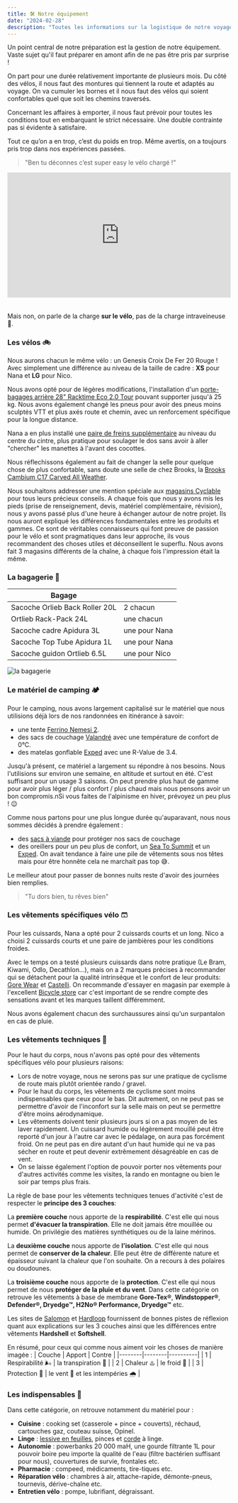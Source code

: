 ```yaml
---
title: 🛠️ Notre équipement
date: "2024-02-28"
description: "Toutes les informations sur la logistique de notre voyage : le choix des montures, le matériel de camping, les vêtements techniques et plus encore."
---
```


Un point central de notre préparation est la gestion de notre équipement. Vaste sujet qu'il faut préparer en amont afin de ne pas être pris par surprise !

On part pour une durée relativement importante de plusieurs mois. Du côté des vélos, il nous faut des montures qui tiennent la route et adaptés au voyage. On va cumuler les bornes et il nous faut des vélos qui soient confortables quel que soit les chemins traversés.

Concernant les affaires à emporter, il nous faut prévoir pour toutes les conditions tout en embarquant le strict nécessaire. Une double contrainte pas si évidente à satisfaire.

Tout ce qu’on a en trop, c’est du poids en trop. Même avertis, on a toujours pris trop dans nos expériences passées.

> "Ben tu déconnes c’est super easy le vélo chargé !"

<div style="width:100%;height:0;padding-bottom:56%;margin-bottom:2rem;position:relative;"><iframe src="https://giphy.com/embed/2XflxzFm1sop5YFtLP2" width="100%" height="100%" style="position:absolute" frameBorder="0" class="giphy-embed" allowFullScreen></iframe></div>

Mais non, on parle de la charge **sur le vélo**, pas de la charge intraveineuse 🤭.

### Les vélos 🚲

Nous aurons chacun le même vélo : un Genesis Croix De Fer 20 Rouge ! Avec simplement une différence au niveau de la taille de cadre : **XS** pour Nana et **LG** pour Nico.

Nous avons opté pour de légères modifications, l'installation d'un [porte-bagages arrière 28" Racktime Eco 2.0 Tour](https://www.cyclable.com/16631-porte-bagages-velo-arriere-racktime-eco-20-tour.html#/diametre_de_roue-28_pouces) pouvant supporter jusqu'à 25 kg. Nous avons également changé les pneus pour avoir des pneus moins sculptés VTT et plus axés route et chemin, avec un renforcement spécifique pour la longue distance.

Nana a en plus installé une [paire de freins supplémentaire](https://www.xlc-parts.com/fr-fr/paire-levier-supplementaire-xlc-cross-o-318-mm-emballage-ls-bl-x01/) au niveau du centre du cintre, plus pratique pour soulager le dos sans avoir à aller "chercher" les manettes à l'avant des cocottes.

Nous réflechissons également au fait de changer la selle pour quelque chose de plus confortable, sans doute une selle de chez Brooks, la [Brooks Cambium C17 Carved All Weather](https://www.brooksengland.com/en_eu/c17-carved.html).

Nous souhaitons addresser une mention spéciale aux [magasins Cyclable](https://www.cyclable.com/) pour tous leurs précieux conseils. A chaque fois que nous y avons mis les pieds (prise de renseignement, devis, matériel complémentaire, révision), nous y avons passé plus d'une heure à échanger autour de notre projet. Ils nous auront expliqué les différences fondamentales entre les produits et gammes. Ce sont de véritables connaisseurs qui font preuve de passion pour le vélo et sont pragmatiques dans leur approche, ils vous recommandent des choses utiles et déconseillent le superflu. Nous avons fait 3 magasins différents de la chaîne, à chaque fois l'impression était la même.

### La bagagerie 🧳

| Bagage                         |               |
| ------------------------------ | ------------- |
| Sacoche Orlieb Back Roller 20L | 2 chacun      |
| Ortlieb Rack-Pack 24L          | une chacun    |
| Sacoche cadre Apidura 3L       | une pour Nana |
| Sacoche Top Tube Apidura 1L    | une pour Nana |
| Sacoche guidon Ortlieb 6.5L    | une pour Nico |

![la bagagerie](bagagerie.jpeg)

### Le matériel de camping 🏕️

Pour le camping, nous avons largement capitalisé sur le matériel que nous utilisions déjà lors de nos randonnées en itinérance à savoir:

- une tente [Ferrino Nemesi 2](https://www.snowleader.com/nemesi-2-FERR00005.html).
- des sacs de couchage [Valandré](https://fr.valandre.com/) avec une température de confort de 0°C.
- des matelas gonflable [Exped](https://www.snowleader.com/synmat-lite-5-m-EXPE00088.html) avec une R-Value de 3.4.

Jusqu'à présent, ce matériel a largement su répondre à nos besoins. Nous l'utilisions sur environ une semaine, en altitude et surtout en été. C'est suffisant pour un usage 3 saisons. On peut prendre plus haut de gamme pour avoir plus léger / plus confort / plus chaud mais nous pensons avoir un bon compromis.nSi vous faites de l'alpinisme en hiver, prévoyez un peu plus ! 😉

Comme nous partons pour une plus longue durée qu'auparavant, nous nous sommes décidés à prendre également :

- des [sacs à viande](https://www.aventurenordique.com/cocoon-thermolite-performer-travel-sheet-mummy-liner.html) pour protéger nos sacs de couchage
- des oreillers pour un peu plus de confort, un [Sea To Summit](https://seatosummit.fr/fr/ultralight/565-445-oreiller-aero-ultralight-regular.html) et un [Exped](https://www.exped.com/fr/produits/oreillers/ultra-pillow). On avait tendance à faire une pile de vêtements sous nos têtes mais pour être honnête cela ne marchait pas top 😅.

Le meilleur atout pour passer de bonnes nuits reste d'avoir des journées bien remplies.

> "Tu dors bien, tu rêves bien"

### Les vêtements spécifiques vélo 🩳

Pour les cuissards, Nana a opté pour 2 cuissards courts et un long. Nico a choisi 2 cuissards courts et une paire de jambières pour les conditions froides.

Avec le temps on a testé plusieurs cuissards dans notre pratique (Le Bram, Kiwami, Odlo, Decathlon...), mais on a 2 marques précises à recommander qui se détachent pour la qualité intrinséque et le confort de leur produits: [Gore Wear](https://www.gorewear.com/) et [Castelli](https://www.castelli-cycling.com/). On recommande d'essayer en magasin par exemple à l'excellent [Bicycle store](https://www.bicyclestore.fr/) car c'est important de se rendre compte des sensations avant et les marques taillent différemment.

Nous avons également chacun des surchaussures ainsi qu'un surpantalon en cas de pluie.

### Les vêtements techniques 👕

Pour le haut du corps, nous n'avons pas opté pour des vêtements spécifiques vélo pour plusieurs raisons:

- Lors de notre voyage, nous ne serons pas sur une pratique de cyclisme de route mais plutôt orientée rando / gravel.
- Pour le haut du corps, les vêtements de cyclisme sont moins indispensables que ceux pour le bas. Dit autrement, on ne peut pas se permettre d'avoir de l'inconfort sur la selle mais on peut se permettre d'être moins aérodynamique.
- Les vêtements doivent tenir plusieurs jours si on a pas moyen de les laver rapidement. Un cuissard humide ou légèrement mouillé peut être reporté d'un jour à l'autre car avec le pédalage, on aura pas forcément froid. On ne peut pas en dire autant d'un haut humide qui ne va pas sécher en route et peut devenir extrêmement désagréable en cas de vent.
- On se laisse également l'option de pouvoir porter nos vêtements pour d'autres activités comme les visites, la rando en montagne ou bien le soir par temps plus frais.

La règle de base pour les vêtements techniques tenues d'activité c'est de respecter le **principe des 3 couches**:

La **première couche** nous apporte de la **respirabilité**. C'est elle qui nous permet **d'évacuer la transpiration**. Elle ne doit jamais être mouillée ou humide. On privilégie des matières synthétiques ou de la laine mérinos.

La **deuxième couche** nous apporte de **l'isolation**. C'est elle qui nous permet de **conserver de la chaleur**. Elle peut être de différente nature et épaisseur suivant la chaleur que l'on souhaite. On a recours à des polaires ou doudounes.

La **troisième couche** nous apporte de la **protection**. C'est elle qui nous permet de nous **protéger de la pluie et du vent**. Dans cette catégorie on retrouve les vêtements à base de membrane **Gore-Tex®**, **Windstopper®**, **Defender®, **Dryedge™**, **H2No® Performance**, Dryedge™** etc.

Les sites de [Salomon](https://www.salomon.com/fr-fr/running/trail-running-advices/how-properly-dress-layers-the-three-layer-system) et [Hardloop](https://www.hardloop.fr/article/0313-hardshell-ou-softshell-telle-est-la-question) fournissent de bonnes pistes de réflexion quant aux explications sur les 3 couches ainsi que les différences entre vêtements **Hardshell** et **Softshell**.

En résumé, pour ceux qui comme nous aiment voir les choses de manière imagée :
| Couche | Apport | Contre |
|--------|--------|----------|
| 1 | Respirabilité 🌬️ | la transpiration 🥵 |
| 2 | Chaleur ♨️ | le froid 🥶 |
| 3 | Protection 👮 | le vent 💨 et les intempéries 🌧️ |

### Les indispensables 🧰

Dans cette catégorie, on retrouve notamment du matériel pour :

- **Cuisine** : cooking set (casserole + pince + couverts), réchaud, cartouches gaz, couteau suisse, Opinel.
- **Linge** : [lessive en feuilles](https://www.dr-beckmann.fr/nos-produits/detail/feuilles-magiques-lessive-en-feuilles-lessentielle/), pinces et [corde](https://seatosummit.com/products/lite-line-clothesline) à linge.
- **Autonomie** : powerbanks 20 000 maH, une gourde filtrante 1L pour pouvoir boire peu importe la qualité de l'eau (filtre bactérien suffisant pour nous), couvertures de survie, frontales etc.
- **Pharmacie** : compeed, médicaments, tire-tiques etc.
- **Réparation vélo** : chambres à air, attache-rapide, démonte-pneus, tournevis, dérive-chaîne etc.
- **Entretien vélo** : pompe, lubrifiant, dégraissant.
